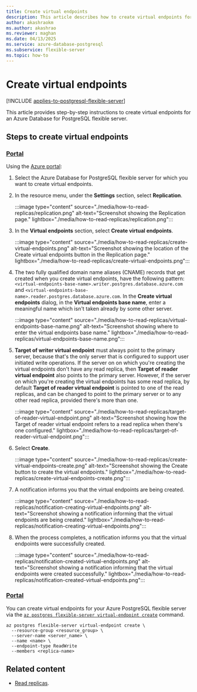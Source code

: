 ```yaml
---
title: Create virtual endpoints
description: This article describes how to create virtual endpoints for an Azure Database for PostgreSQL flexible server.
author: akashraokm
ms.author: akashrao
ms.reviewer: maghan
ms.date: 04/13/2025
ms.service: azure-database-postgresql
ms.subservice: flexible-server
ms.topic: how-to
---
```


# Create virtual endpoints

[!INCLUDE [applies-to-postgresql-flexible-server](~/reusable-content/ce-skilling/azure/includes/postgresql/includes/applies-to-postgresql-flexible-server.md)]

This article provides step-by-step instructions to create virtual endpoints for an Azure Database for PostgreSQL flexible server.

## Steps to create virtual endpoints

### [Portal](#tab/portal-create-virtual-endpoints)

Using the [Azure portal](https://portal.azure.com/):

1. Select the Azure Database for PostgreSQL flexible server for which you want to create virtual endpoints.

2. In the resource menu, under the **Settings** section, select **Replication**.

    :::image type="content" source="./media/how-to-read-replicas/replication.png" alt-text="Screenshot showing the Replication page." lightbox="./media/how-to-read-replicas/replication.png":::

3.  In the **Virtual endpoints** section, select **Create virtual endpoints**.

    :::image type="content" source="./media/how-to-read-replicas/create-virtual-endpoints.png" alt-text="Screenshot showing the location of the Create virtual endpoints button in the Replication page." lightbox="./media/how-to-read-replicas/create-virtual-endpoints.png":::

4. The two fully qualified domain name aliases (CNAME) records that get created when you create virtual endpoints, have the following pattern: `<virtual-endpoints-base-name>.writer.postgres.database.azure.com` and `<virtual-endpoints-base-name>.reader.postgres.database.azure.com`. In the **Create virtual endpoints** dialog, in the **Virtual endpoints base name**, enter a meaningful name which isn't taken already by some other server.

    :::image type="content" source="./media/how-to-read-replicas/virtual-endpoints-base-name.png" alt-text="Screenshot showing where to enter the virtual endpoints base name." lightbox="./media/how-to-read-replicas/virtual-endpoints-base-name.png":::

5. **Target of writer virtual endpoint** must always point to the primary server, because that's the only server that is configured to support user initiated write operations. If the server on on which you're creating the virtual endpoints don't have any read replica, then **Target of reader virtual endpoint** also points to the primary server. However, if the server on which you're creating the virtual endpoints has some read replica, by default **Target of reader virtual endpoint** is pointed to one of the read replicas, and can be changed to point to the primary server or to any other read replica, provided there's more than one.

    :::image type="content" source="./media/how-to-read-replicas/target-of-reader-virtual-endpoint.png" alt-text="Screenshot showing how the Target of reader virtual endpoint refers to a read replica when there's one configured." lightbox="./media/how-to-read-replicas/target-of-reader-virtual-endpoint.png":::

6. Select **Create**.

    :::image type="content" source="./media/how-to-read-replicas/create-virtual-endpoints-create.png" alt-text="Screenshot showing the Create button to create the virtual endpoints." lightbox="./media/how-to-read-replicas/create-virtual-endpoints-create.png":::


7. A notification informs you that the virtual endpoints are being created.

    :::image type="content" source="./media/how-to-read-replicas/notification-creating-virtual-endpoints.png" alt-text="Screenshot showing a notification informing that the virtual endpoints are being created." lightbox="./media/how-to-read-replicas/notification-creating-virtual-endpoints.png":::

8. When the process completes, a notification informs you that the virtual endpoints were successfully created.

    :::image type="content" source="./media/how-to-read-replicas/notification-created-virtual-endpoints.png" alt-text="Screenshot showing a notification informing that the virtual endpoints were created successfully." lightbox="./media/how-to-read-replicas/notification-created-virtual-endpoints.png":::

### [Portal](#tab/cli-create-virtual-endpoints)

You can create virtual endpoints for your Azure PostgreSQL flexible server via the [`az postgres flexible-server virtual-endpoint create`](/cli/azure/postgres/flexible-server/replica#az-postgres-flexible-server-virtual-endpoint-create) command. 

```azurecli-interactive
az postgres flexible-server virtual-endpoint create \
  --resource-group <resource_group> \
  --server-name <server_name> \
  --name <name> \
  --endpoint-type ReadWrite
  --members <replica-name>
```

## Related content

- [Read replicas](concepts-read-replicas.md).
